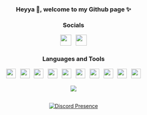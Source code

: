 <div align="center">
  <h3>Heyya 👋, welcome to my Github page ✨</h3>
  <h3>Socials</h3>
  <div>
      <a href="https://amirsaffari.ir"><img src="https://i.imgur.com/N4EKZuM.png" height="30" width="30"></a>
      &nbsp;
      <a href="https://discord.com/users/654969698471116800"><img src="https://i.imgur.com/CZU39q2.png" height="30" width="30"></a>
  </div>
  <h3>Languages and Tools</h3>
  <div>
    <a href="https://python.org"><img src="https://skillicons.dev/icons?i=python" height="26" width="26"></a>
      &nbsp;
    <a href="https://javascript.com"><img src="https://skillicons.dev/icons?i=javascript" height="26" width="26"></a>
      &nbsp;
    <a href="https://nodejs.org"><img src="https://skillicons.dev/icons?i=nodejs" height="26" width="26"></a>
      &nbsp;
    <a href="https://react.dev/"><img src="https://skillicons.dev/icons?i=react" height="26" width="26"></a>
      &nbsp;
    <a href="https://nextjs.org/"><img src="https://skillicons.dev/icons?i=nextjs" height="26" width="26"></a>
      &nbsp;
    <a href="https://w3.org/html"><img src="https://skillicons.dev/icons?i=html" height="26" width="26"></a>
      &nbsp;
    <a href="https://w3schools.com/css"><img src="https://skillicons.dev/icons?i=css" height="26" width="26"></a>
      &nbsp;
    <a href="https://git-scm.com"><img src="https://skillicons.dev/icons?i=git" height="26" width="26"></a>
      &nbsp;
    <a href="https://github.com"><img src="https://skillicons.dev/icons?i=github" height="26" width="26"></a>
      &nbsp;
    <a href="https://code.visualstudio.com"><img src="https://skillicons.dev/icons?i=vscode" height="26" width="26"></a>
  </div>
  <br>
  <img src="https://camo.githubusercontent.com/3da23ac30fe103ca12f619351306a9160c896deb29a89a64dbcf14f0afb7fe39/68747470733a2f2f656d6f6a69732e736c61636b6d6f6a69732e636f6d2f656d6f6a69732f696d616765732f313632313032343339342f33393039322f6361742d726f6c6c2e6769663f31363231303234333934">
  <br>
  <br>


[![Discord Presence](https://lanyard.cnrad.dev/api/654969698471116800?borderRadius=40px)](https://discord.com/users/654969698471116800)

 
</div>
